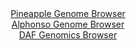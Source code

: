 <div id="Pineapple_Genome_Browser" align="center">
  <a href="https://igv.org/app/?sessionURL=blob:zZNba9swGIb_i6BlA8fH2o4NZaQ5bG29NUuWmaYUI9uyo06WFEmxcyD_fVrZ2M0KzcXGQBfSh6TvfV89OoAWCYkZBTFwTcc3HQcYQK5YN4cNJ.gTbJAEcQWJRAYQqEIC0QKB.AAqKBVczBJ9cqUUl7FlYcV7DaQ1M6VnwgbuGYWdNAvWWENGCMyZgIoJaV0J2DIL122vQznk3NS9PdO3SqigBQlfMSqZxRGts07fl_0qZTWirEFZsyEKPwvItB6tsTQr.G6QzgdFgaS8Rbvr8nJwez346o0Xy_fBcLm4.5AugvR8jmsK1UagS75J7p8q7AXTqZyMPu5Fk9_vxkl.5l7NP595o_PxlmOB5KUTOn0v7LteoKPBtETb_8m1HvhE5yRayzN3Mp7lEQknHV1S6o7XyewppXLxgvOjAQgrNpoFUKxEGDu24dmB4btB78fU6Ru2Hel8BMMgfng0gBKw.Ka3PxyA2nFNDJBovXmGxwBMlEiAuBfZduhEketfhBd2FDlH4wA2gvy9cCeLWRTa7sB1g6zCRGmcy0xSLk1IqdkWlVnvT0xzOBqv5GrK14lPUszqJd4Ob3wxTdo_Zxlq_7r18wNqo69R9E.4e40QU.Wnwval3E35vBylQ7.Qvv5cpB.hXNx13vy._2JAp4VTMdFApffril7.5K2FAkOqdKHFEueYYLVLdY6sA7HjehpbUDDCNIdA1Pkb27ANx7ff_sbTOz4evwM-">Pineapple Genome Browser</a>
</div>
<div id="Alphonso_Genome_Browser" align="center">
  <a href="https://igv.org/app/?sessionURL=blob:zZJfa9swFMW_i6BlA8d_6zg2lOGkWZq2pGs6J1tKMTe27IjKkivJdtOQ7z61bOylg.ZhY6AH6XKle87Rb4daLCThDEXINR3fdBxkILnh3S1UNcUzqLBEUQFUYgMJXGCBWYZRtEMFSAXJ_Erf3ChVy8iyiKp7FbCSm9IzoYJnzqCTZsYra8QphTUXoLiQ1lBAyy1Str0Or6GuTT3bM30rBwUW0HrDmeRWjVmZdvq99FcpLTHjFU6rhiryKiDVerTG3CzgU7y8jbMMS3mJt9P8NL6cxgtvnKwm_dEquT5fJv3l8S0pGahG4NMxj_lN_cXO5l74bZbPmPsAdOE_Ejc58s6Ox081EVieOoEz8IKBN3gJhrAcP_1PnvUiB_oeTuJRWQUJsFXD.otN9hVWrJ5ejvD0Td8u2huI8qzRHKBsI4LIsQ3P7hu.2..9bJ2BYduhTkdwgqK7ewMpAdmDbr_bIbWtNS1I4sfmFRwDcZFjgaJeaNuBE4aufxKc2GHo7I0dagT9e9F.TuZhYLux6_bTglClUc5TyWppAmNmmxVm.XxglhWdd8tqQWZdMVxdk_JmvJXf2XkzvBr8IUsD6dGv36eNvkfRP6HuPUJMtT4UtedsOLo4coeu3y4r0eod2eD5JIDJGeDVyZsRedrwYfEUXFSgdL.u6ONP4loQBJjShZZIsiaUqO1SJ8k7FDmup8FFGadck4hEuf5gG7bh.PbH34B6._v9Dw--">Alphonso Genome Browser</a>
</div>


<div id="DAF_Genomics_Browser" align="center">
  <a href="https://igv.org/app/?sessionURL=blob:tZFta9swEMe_iyB9ZTuW7MQPEIa7uGnIuo0Ez6OlBM0.x2a25UnykjTku_fqdQz2wBh0IB063cP_pN.JfAWpKtGSkDCLTixKiUFUKfYb3nQ1vOUNKBIWvFZgEAkFSGgzIOGJFFxpnqzfYGWpdafC8TjnhbmDVjRVpizlWLwzleh1CZhqMos3_EG0fK.sTDSYrPmY110pWiXGPMtAKdMed9DutnuO5ntsO7SEbdPXuhpUtzgEDpZbBcdpqzaHw18G.Q_KuKpXUbqJhvoVHJf5LFotow9OnNwupq9vk3fXaTJNLzbVruW6lzBbjNjV5uiN2OX7g3.ZHnr0r.GjZHgTdH4axe7ImV_Eh66SoGbUo77j.Q5l5GyQWmQ9oiBZKWlIXcNjvsFc13w.OpMp_oUUFQnv7g2iJc8.Y_rdiehjh8CIgi_9wM4gQuYgSWgGtu3RIGAT13PtIKBn40R6Wb8w0atkHXg2ixibWp94g_pFVQ_fiEK_Bl8K50.dcf8rLm..8uAGGc01Gsd.suvjQ1B7i1Xsx_7yt7AcfMMfH1cI2XCNoW_uMxpeo2YDrf7Bxjnfnx8B">DAF Genomics Browser</a>
</div>
